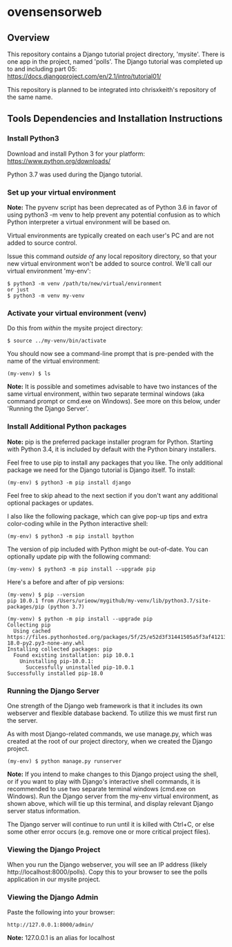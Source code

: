 # ovensensorweb

## Overview

This repository contains a Django tutorial project directory, 'mysite'. There is one app in the project, named 'polls'. The Django tutorial was completed up to and including part 05:
https://docs.djangoproject.com/en/2.1/intro/tutorial01/

This repository is planned to be integrated into chrisxkeith's repository of the same name.

## Tools Dependencies and Installation Instructions

### Install Python3

Download and install Python 3 for your platform:
https://www.python.org/downloads/

Python 3.7 was used during the Django tutorial.

### Set up your virtual environment

__Note:__ The pyvenv script has been deprecated as of Python 3.6 in favor of using python3 -m venv to help prevent any potential confusion as to which Python interpreter a virtual environment will be based on.

Virtual environments are typically created on each user's PC and are not added to source control.

Issue this command _outside of_ any local repository directory, so that your new virtual environment won't be added to source control. We'll call our virtual environment 'my-env':

	$ python3 -m venv /path/to/new/virtual/environment
	or just
	$ python3 -m venv my-venv

### Activate your virtual environment (venv)

Do this from _within_ the mysite project directory:

	$ source ../my-venv/bin/activate

You should now see a command-line prompt that is pre-pended with the name of the virtual environment:

	(my-venv) $ ls
	
__Note:__ It is possible and sometimes advisable to have two instances of the same virtual environment, within two separate terminal windows (aka command prompt or cmd.exe on Windows). See more on this below, under 'Running the Django Server'.

### Install Additional Python packages

__Note:__ pip is the preferred package installer program for Python. Starting with Python 3.4, it is included by default with the Python binary installers.

Feel free to use pip to install any packages that you like. The only additional package we need for the Django tutorial is Django itself. To install:

	(my-env) $ python3 -m pip install django

Feel free to skip ahead to the next section if you don't want any additional optional packages or updates.

I also like the following package, which can give pop-up tips and extra color-coding while in the Python interactive shell:

	(my-env) $ python3 -m pip install bpython

The version of pip included with Python might be out-of-date. You can optionally update pip with the following command:

	(my-venv) $ python3 -m pip install --upgrade pip
	
Here's a before and after of pip versions:

	(my-venv) $ pip --version
	pip 10.0.1 from /Users/urieow/mygithub/my-venv/lib/python3.7/site-packages/pip (python 3.7)
	
	(my-venv) $ python -m pip install --upgrade pip
	Collecting pip
	  Using cached https://files.pythonhosted.org/packages/5f/25/e52d3f31441505a5f3af41213346e5b6c221c9e086a166f3703d2ddaf940/pip-18.0-py2.py3-none-any.whl
	Installing collected packages: pip
	  Found existing installation: pip 10.0.1
	    Uninstalling pip-10.0.1:
	      Successfully uninstalled pip-10.0.1
	Successfully installed pip-18.0

### Running the Django Server

One strength of the Django web framework is that it includes its own webserver and flexible database backend. To utilize this we must first run the server.

As with most Django-related commands, we use manage.py, which was created at the root of our project directory, when we created the Django project.

	(my-env) $ python manage.py runserver

__Note:__ If you intend to make changes to this Django project using the shell, or if you want to play with Django's interactive shell commands, it is recommended to use two separate terminal windows (cmd.exe on Windows). Run the Django server from the my-env virtual environment, as shown above, which will tie up this terminal, and display relevant Django server status information.

The Django server will continue to run until it is killed with Ctrl+C, or else some other error occurs (e.g. remove one or more critical project files).

### Viewing the Django Project

When you run the Django webserver, you will see an IP address (likely http://localhost:8000/polls). Copy this to your browser to see the polls application in our mysite project.

### Viewing the Django Admin

Paste the following into your browser:

	http://127.0.0.1:8000/admin/
	
__Note:__ 127.0.0.1 is an alias for localhost




